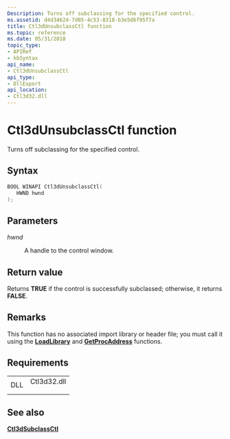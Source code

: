 ```yaml
---
Description: Turns off subclassing for the specified control.
ms.assetid: d4d34624-7d85-4c53-8318-b3e5d6f95f7a
title: Ctl3dUnsubclassCtl function
ms.topic: reference
ms.date: 05/31/2018
topic_type: 
- APIRef
- kbSyntax
api_name: 
- Ctl3dUnsubclassCtl
api_type: 
- DllExport
api_location: 
- Ctl3d32.dll
---
```


# Ctl3dUnsubclassCtl function

Turns off subclassing for the specified control.

## Syntax


```C++
BOOL WINAPI Ctl3dUnsubclassCtl(
   HWND hwnd
);
```



## Parameters

<dl> <dt>

*hwnd* 
</dt> <dd>

A handle to the control window.

</dd> </dl>

## Return value

Returns **TRUE** if the control is successfully subclassed; otherwise, it returns **FALSE**.

## Remarks

This function has no associated import library or header file; you must call it using the [**LoadLibrary**](/windows/win32/api/libloaderapi/nf-libloaderapi-loadlibrarya) and [**GetProcAddress**](/windows/win32/api/libloaderapi/nf-libloaderapi-getprocaddress) functions.

## Requirements



|                |                                                                                        |
|----------------|----------------------------------------------------------------------------------------|
| DLL<br/> | <dl> <dt>Ctl3d32.dll</dt> </dl> |



## See also

<dl> <dt>

[**Ctl3dSubclassCtl**](ctl3dsubclassctl.md)
</dt> </dl>

 

 